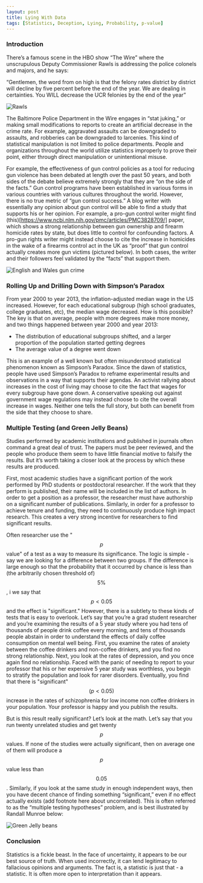 ```yaml
---
layout: post
title: Lying With Data
tags: [Statistics, Deception, Lying, Probability, p-value]
---
```

<script> 
  (function(i,s,o,g,r,a,m){i['GoogleAnalyticsObject']=r;i[r]=i[r]||function(){
  (i[r].q=i[r].q||[]).push(arguments)},i[r].l=1*new Date();a=s.createElement(o),
  m=s.getElementsByTagName(o)[0];a.async=1;a.src=g;m.parentNode.insertBefore(a,m)
  })(window,document,'script','https://www.google-analytics.com/analytics.js','ga');

  ga('create', 'UA-82391879-1', 'auto');
  ga('send', 'pageview');

</script>

### Introduction 

There’s a famous scene in the HBO show “The Wire” where the unscrupulous Deputy Commissioner Rawls is addressing the police colonels and majors, and he says:

“Gentlemen, the word from on high is that the felony rates district by district will decline by five percent before the end of the year. We are dealing in certainties. You WILL decrease the UCR felonies by the end of the year”

![Rawls](/img/rawls.png)


The Baltimore Police Department in the Wire engages in “stat juking,” or making small modifications to reports to create an artificial decrease in the crime rate. For example, aggravated assaults can be downgraded to assaults, and robberies can be downgraded to larcenies. This kind of statistical manipulation is not limited to police departments. People and organizations throughout the world utilize statistics improperly to prove their point, either through direct manipulation or unintentional misuse. 

For example, the effectiveness of gun control policies as a tool for reducing gun violence has been debated at length over the past 50 years, and both sides of the debate believe extremely strongly that they are “on the side of the facts.” Gun control programs have been established in various forms in various countries with various cultures throughout the world. However, there is no true metric of “gun control success.” A blog writer with essentially any opinion about gun control will be able to find a study that supports his or her opinion. For example, a pro-gun control writer might find (this)[https://www.ncbi.nlm.nih.gov/pmc/articles/PMC3828709/] paper, which shows a strong relationship between gun ownership and firearm homicide rates by state, but does little to control for confounding factors. A pro-gun rights writer might instead choose to cite the increase in homicides in the wake of a firearms control act in the UK as “proof” that gun control actually creates more gun victims (pictured below). In both cases, the writer and their followers feel validated by the “facts” that support them. 

![English and Wales gun crime](/img/england_wales.png)

### Rolling Up and Drilling Down with Simpson’s Paradox

From year 2000 to year 2013, the inflation-adjusted median wage in the US increased. However, for each educational subgroup (high school graduates, college graduates, etc), the median wage decreased. How is this possible? The key is that on average, people with more degrees make more money, and two things happened between year 2000 and year 2013:

- The distribution of educational subgroups shifted, and a larger proportion of the population started getting degrees
- The average value of a degree went down

This is an example of a well known but often misunderstood statistical phenomenon known as Simpson’s Paradox. Since the dawn of statistics, people have used Simpson’s Paradox to reframe experimental results and observations in a way that supports their agendas. An activist rallying about increases in the cost of living may choose to cite the fact that wages for every subgroup have gone down. A conservative speaking out against government wage regulations may instead choose to cite the overall increase in wages. Neither one tells the full story, but both can benefit from the side that they choose to share. 

### Multiple Testing (and Green Jelly Beans)

Studies performed by academic institutions and published in journals often command a great deal of trust. The papers must be peer reviewed, and the people who produce them seem to have little financial motive to falsify the results. But it’s worth taking a closer look at the process by which these results are produced.

First, most academic studies have a significant portion of the work performed by PhD students or postdoctoral researcher. If the work that they perform is published, their name will be included in the list of authors. In order to get a position as a professor, the researcher must have authorship on a significant number of publications. Similarly, in order for a professor to achieve tenure and funding, they need to continuously produce high impact research. This creates a very strong incentive for researchers to find significant results. 

Often researcher use the "$$p$$ value" of a test as a way to measure its significance. The logic is simple - say we are looking for a difference between two groups. If the difference is large enough so that the probability that it occurred by chance is less than (the arbitrarily chosen threshold of) $$5\%$$, i we say that $$p < 0.05$$ and the effect is "significant." However, there is a subtlety to these kinds of tests that is easy to overlook. Let’s say that you’re a grad student researcher and you’re examining the results of a 5 year study where you had tens of thousands of people drink coffee every morning, and tens of thousands people abstain in order to understand the effects of daily coffee consumption on mental well being. First, you examine the rates of anxiety between the coffee drinkers and non-coffee drinkers, and you find no strong relationship. Next, you look at the rates of depression, and you once again find no relationship. Faced with the panic of needing to report to your professor that his or her expensive 5 year study was worthless, you begin to stratify the population and look for rarer disorders. Eventually, you find that there is "significant" $$(p < 0.05)$$ increase in the rates of schizophrenia for low income non coffee drinkers in your population. Your professor is happy and you publish the results.

But is this result really significant? Let’s look at the math. Let’s say that you run twenty unrelated studies and get twenty $$p$$ values. If none of the studies were actually significant, then on average one of them will produce a $$p$$ value less than $$0.05$$. Similarly, if you look at the same study in enough independent ways, then you have decent chance of finding something “significant,” even if no effect actually exists (add footnote here about uncorrelated). This is often referred to as the “multiple testing hypotheses” problem, and is best illustrated by Randall Munroe below:

![Green Jelly beans](/img/significant.png)

### Conclusion

Statistics is a fickle beast. In the face of uncertainty, it appears to be our best source of truth. When used incorrectly, it can lend legitimacy to fallacious opinions and arguments. The fact is, a statistic is just that - a statistic. It is often more open to interpretation than it appears.
